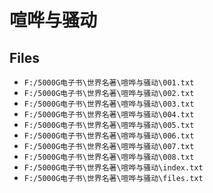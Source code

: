 # 喧哗与骚动

## Files

- `F:/5000G电子书\世界名著\喧哗与骚动\001.txt`
- `F:/5000G电子书\世界名著\喧哗与骚动\002.txt`
- `F:/5000G电子书\世界名著\喧哗与骚动\003.txt`
- `F:/5000G电子书\世界名著\喧哗与骚动\004.txt`
- `F:/5000G电子书\世界名著\喧哗与骚动\005.txt`
- `F:/5000G电子书\世界名著\喧哗与骚动\006.txt`
- `F:/5000G电子书\世界名著\喧哗与骚动\007.txt`
- `F:/5000G电子书\世界名著\喧哗与骚动\008.txt`
- `F:/5000G电子书\世界名著\喧哗与骚动\index.txt`
- `F:/5000G电子书\世界名著\喧哗与骚动\files.txt`
